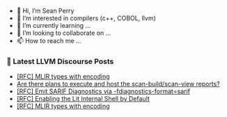 - 👋 Hi, I’m Sean Perry
- 👀 I’m interested in compilers (c++, COBOL, llvm)
- 🌱 I’m currently learning ...
- 💞️ I’m looking to collaborate on ...
- 📫 How to reach me ...

<!---
s66perry/s66perry is a ✨ special ✨ repository because its `README.md` (this file) appears on your GitHub profile.
You can click the Preview link to take a look at your changes.
--->
### 📕 Latest LLVM Discourse Posts

<!-- DISCOURSE-LLVM:START -->
- [[RFC] MLIR types with encoding](https://discourse.llvm.org/t/rfc-mlir-types-with-encoding/80189#post_14)
- [Are there plans to execute and host the scan-build/scan-view reports?](https://discourse.llvm.org/t/are-there-plans-to-execute-and-host-the-scan-build-scan-view-reports/79415#post_6)
- [[RFC] Emit SARIF Diagnostics via -fdiagnostics-format=sarif](https://discourse.llvm.org/t/rfc-emit-sarif-diagnostics-via-fdiagnostics-format-sarif/57850#post_4)
- [[RFC] Enabling the Lit Internal Shell by Default](https://discourse.llvm.org/t/rfc-enabling-the-lit-internal-shell-by-default/80179#post_5)
- [[RFC] MLIR types with encoding](https://discourse.llvm.org/t/rfc-mlir-types-with-encoding/80189#post_13)
<!-- DISCOURSE-LLVM:END -->
